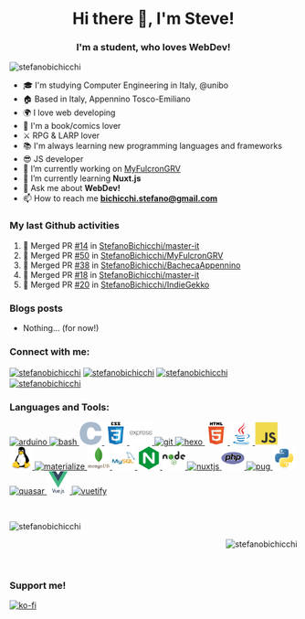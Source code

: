 <h1 align="center">Hi there 👋, I'm Steve!</h1>
<h3 align="center">I'm a student, who loves WebDev!</h3>

<p align="left"> <img src="https://komarev.com/ghpvc/?username=stefanobichicchi&label=Profile%20views&color=0e75b6&style=flat" alt="stefanobichicchi" /> </p>

- 🎓 I'm studying Computer Engineering in Italy, @unibo
- 🏠 Based in Italy, Appennino Tosco-Emiliano
- 🌍 I love web developing
- 💬 I'm a book/comics lover
- ⚔️ RPG & LARP lover
- 📚 I'm always learning new programming languages and frameworks
- 😎 JS developer
- 🔭 I’m currently working on [MyFulcronGRV](https://github.com/StefanoBichicchi/MyFulcronGRV)
- 🌱 I’m currently learning **Nuxt.js**
- 💬 Ask me about **WebDev!**
- 📫 How to reach me **bichicchi.stefano@gmail.com**

### My last Github activities
<!--START_SECTION:activity-->
1. 🎉 Merged PR [#14](https://github.com/StefanoBichicchi/master-it/pull/14) in [StefanoBichicchi/master-it](https://github.com/StefanoBichicchi/master-it)
2. 🎉 Merged PR [#50](https://github.com/StefanoBichicchi/MyFulcronGRV/pull/50) in [StefanoBichicchi/MyFulcronGRV](https://github.com/StefanoBichicchi/MyFulcronGRV)
3. 🎉 Merged PR [#38](https://github.com/StefanoBichicchi/BachecaAppennino/pull/38) in [StefanoBichicchi/BachecaAppennino](https://github.com/StefanoBichicchi/BachecaAppennino)
4. 🎉 Merged PR [#18](https://github.com/StefanoBichicchi/master-it/pull/18) in [StefanoBichicchi/master-it](https://github.com/StefanoBichicchi/master-it)
5. 🎉 Merged PR [#20](https://github.com/StefanoBichicchi/IndieGekko/pull/20) in [StefanoBichicchi/IndieGekko](https://github.com/StefanoBichicchi/IndieGekko)
<!--END_SECTION:activity-->


### Blogs posts
<!-- BLOG-POST-LIST:START -->
- Nothing... (for now!)
<!-- BLOG-POST-LIST:END -->

<h3 align="left">Connect with me:</h3>
<p align="left">
<a href="https://dev.to/stefanobichicchi" target="blank"><img align="center" src="https://cdn.jsdelivr.net/npm/simple-icons@3.0.1/icons/dev-dot-to.svg" alt="stefanobichicchi" height="30" width="40" /></a>
<a href="https://fb.com/stefanobichicchi" target="blank"><img align="center" src="https://cdn.jsdelivr.net/npm/simple-icons@3.0.1/icons/facebook.svg" alt="stefanobichicchi" height="30" width="40" /></a>
<a href="https://www.instagram.com/ehystiv/" target="blank"><img align="center" src="https://cdn.jsdelivr.net/npm/simple-icons@3.0.1/icons/instagram.svg" alt="stefanobichicchi" height="30" width="40" /></a>
<a href="https://www.linkedin.com/in/stefano-bichicchi-68ba91169/" target="blank"><img align="center" src="https://cdn.jsdelivr.net/npm/simple-icons@3.0.1/icons/linkedin.svg" alt="stefanobichicchi" height="30" width="40" /></a>
</p>

<h3 align="left">Languages and Tools:</h3>
<p align="left"> <a href="https://www.arduino.cc/" target="_blank"> <img src="https://cdn.worldvectorlogo.com/logos/arduino-1.svg" alt="arduino" width="40" height="40"/> </a> <a href="https://www.gnu.org/software/bash/" target="_blank"> <img src="https://www.vectorlogo.zone/logos/gnu_bash/gnu_bash-icon.svg" alt="bash" width="40" height="40"/> </a> <a href="https://www.cprogramming.com/" target="_blank"> <img src="https://raw.githubusercontent.com/devicons/devicon/master/icons/c/c-original.svg" alt="c" width="40" height="40"/> </a> <a href="https://www.w3schools.com/css/" target="_blank"> <img src="https://raw.githubusercontent.com/devicons/devicon/master/icons/css3/css3-original-wordmark.svg" alt="css3" width="40" height="40"/> </a> <a href="https://expressjs.com" target="_blank"> <img src="https://raw.githubusercontent.com/devicons/devicon/master/icons/express/express-original-wordmark.svg" alt="express" width="40" height="40"/> </a> <a href="https://git-scm.com/" target="_blank"> <img src="https://www.vectorlogo.zone/logos/git-scm/git-scm-icon.svg" alt="git" width="40" height="40"/> </a> <a href="hexo.io/" target="_blank"> <img src="https://www.vectorlogo.zone/logos/hexoio/hexoio-icon.svg" alt="hexo" width="40" height="40"/> </a> <a href="https://www.w3.org/html/" target="_blank"> <img src="https://raw.githubusercontent.com/devicons/devicon/master/icons/html5/html5-original-wordmark.svg" alt="html5" width="40" height="40"/> </a> <a href="https://www.java.com" target="_blank"> <img src="https://raw.githubusercontent.com/devicons/devicon/master/icons/java/java-original.svg" alt="java" width="40" height="40"/> </a> <a href="https://developer.mozilla.org/en-US/docs/Web/JavaScript" target="_blank"> <img src="https://raw.githubusercontent.com/devicons/devicon/master/icons/javascript/javascript-original.svg" alt="javascript" width="40" height="40"/> </a> <a href="https://www.linux.org/" target="_blank"> <img src="https://raw.githubusercontent.com/devicons/devicon/master/icons/linux/linux-original.svg" alt="linux" width="40" height="40"/> </a> <a href="https://materializecss.com/" target="_blank"> <img src="https://raw.githubusercontent.com/prplx/svg-logos/5585531d45d294869c4eaab4d7cf2e9c167710a9/svg/materialize.svg" alt="materialize" width="40" height="40"/> </a> <a href="https://www.mongodb.com/" target="_blank"> <img src="https://raw.githubusercontent.com/devicons/devicon/master/icons/mongodb/mongodb-original-wordmark.svg" alt="mongodb" width="40" height="40"/> </a> <a href="https://www.mysql.com/" target="_blank"> <img src="https://raw.githubusercontent.com/devicons/devicon/master/icons/mysql/mysql-original-wordmark.svg" alt="mysql" width="40" height="40"/> </a> <a href="https://www.nginx.com" target="_blank"> <img src="https://raw.githubusercontent.com/devicons/devicon/master/icons/nginx/nginx-original.svg" alt="nginx" width="40" height="40"/> </a> <a href="https://nodejs.org" target="_blank"> <img src="https://raw.githubusercontent.com/devicons/devicon/master/icons/nodejs/nodejs-original-wordmark.svg" alt="nodejs" width="40" height="40"/> </a> <a href="https://nuxtjs.org/" target="_blank"> <img src="https://www.vectorlogo.zone/logos/nuxtjs/nuxtjs-icon.svg" alt="nuxtjs" width="40" height="40"/> </a> <a href="https://www.php.net" target="_blank"> <img src="https://raw.githubusercontent.com/devicons/devicon/master/icons/php/php-original.svg" alt="php" width="40" height="40"/> </a> <a href="https://pugjs.org" target="_blank"> <img src="https://cdn.worldvectorlogo.com/logos/pug.svg" alt="pug" width="40" height="40"/> </a> <a href="https://www.python.org" target="_blank"> <img src="https://raw.githubusercontent.com/devicons/devicon/master/icons/python/python-original.svg" alt="python" width="40" height="40"/> </a> <a href="https://quasar.dev/" target="_blank"> <img src="https://cdn.quasar.dev/logo/svg/quasar-logo.svg" alt="quasar" width="40" height="40"/> </a> <a href="https://vuejs.org/" target="_blank"> <img src="https://raw.githubusercontent.com/devicons/devicon/master/icons/vuejs/vuejs-original-wordmark.svg" alt="vuejs" width="40" height="40"/> </a> <a href="https://vuetifyjs.com/en/" target="_blank"> <img src="https://bestofjs.org/logos/vuetify.svg" alt="vuetify" width="40" height="40"/> </a> </p>

<br />
<p><img align="left" src="https://github-readme-stats.vercel.app/api/top-langs?username=stefanobichicchi&show_icons=true&locale=en&layout=compact" alt="stefanobichicchi" /></p>
<br />
<p>&nbsp;<img align="right" src="https://github-readme-stats.vercel.app/api?username=stefanobichicchi&show_icons=true&locale=en" alt="stefanobichicchi" /></p>
<br />

### Support me!
[![ko-fi](https://www.ko-fi.com/img/githubbutton_sm.svg)](https://ko-fi.com/P5P216HS3)
